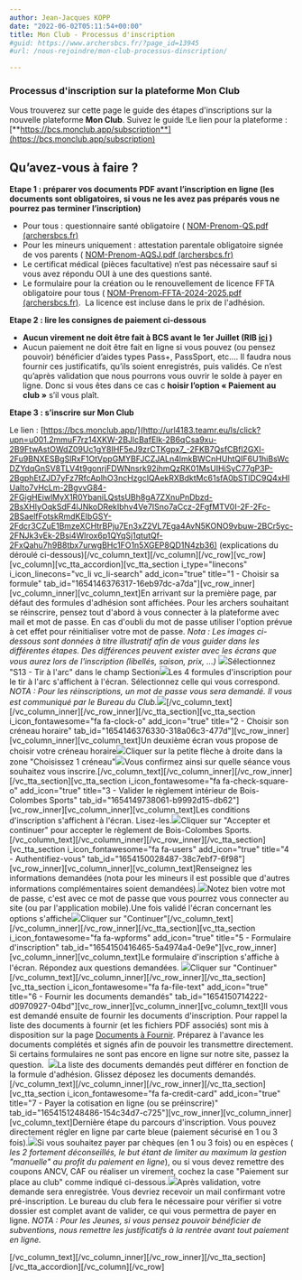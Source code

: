 ```yaml
---
author: Jean-Jacques KOPP
date: "2022-06-02T05:11:54+00:00"
title: Mon Club - Processus d'inscription
#guid: https://www.archersbcs.fr/?page_id=13945
#url: /nous-rejoindre/mon-club-processus-dinscription/

---
```


### Processus d'inscription sur la plateforme Mon Club

Vous trouverez sur cette page le guide des étapes d'inscriptions sur la nouvelle plateforme **Mon Club**. Suivez le guide !Le lien pour la plateforme : [**https://bcs.monclub.app/subscription**](https://bcs.monclub.app/subscription)


## Qu’avez-vous à faire ?

**Etape 1 : préparer vos documents PDF avant l’inscription en ligne (les documents sont obligatoires, si vous ne les avez pas préparés vous ne pourrez pas terminer l’inscription)**

- Pour tous : questionnaire santé obligatoire ( [NOM-Prenom-QS.pdf (archersbcs.fr)](http://url4183.teamr.eu/ls/click?upn=u001.2mmuF7rz14XKW-2BJlcBafEsk78sSOYC3DUGAdp4mXfE5bN2ELJcBpPnPkfxsIqFRqd6kalrt0jWGgjo2nxDfyQH5pKNWtdiHQ-2BFX2bb-2BmgU8-3Dpgp6_-2FKB7QsfCBfl2GXl-2Fu9BNXESBgSlRxF1OtVppGMYBFJCZJALn4lmkBWCnHUhtQIF6U1hiBsWcDZYdqGnSV8TLV4t9gonrjFDWNnsrk92ihmQzRK01MsUIHiSyC77gP3P-2BgphEtZJD7yFz7RfcAplhO3ncHzgclQAekRXBdktMc61sfA0bSTlDC9Q4xHlUaIto7vHcLm-2BgvvG84-2FGigHEiwlMyX1R0YbaniLQstsUBh8gA7ZXnuPnDbzd-2BsXHIyOqkIc29FpITr2-2FZWXCAVP7NL4vQuKs0LglUMYB-2B42gIQVbi5QNIQnnw6F836WvQxBLDRo1nviDtGrjlyYD5M-2BCZRg9HQ1nr95qX-2BPP7nnsTXyFHKuGx8EKxHk-2FA86nPK0WkGGzqZ01Wy8t1vRJFJnRRjtecKN-2BuywEa-2F4qb9QkAmtekW8MRYM-2FT-2Bj1fE-2FxxsuEF)
- Pour les mineurs uniquement : attestation parentale obligatoire signée de vos parents ( [NOM-Prenom-AQSJ.pdf (archersbcs.fr)](http://url4183.teamr.eu/ls/click?upn=u001.2mmuF7rz14XKW-2BJlcBafEsk78sSOYC3DUGAdp4mXfE5bN2ELJcBpPnPkfxsIqFRqjRmNErRQtpUSxgd4I916hqUpu3GwAUsqdPKw4NxA2RpzLX64s784oe4cpgyGNAf2hsHf_-2FKB7QsfCBfl2GXl-2Fu9BNXESBgSlRxF1OtVppGMYBFJCZJALn4lmkBWCnHUhtQIF6U1hiBsWcDZYdqGnSV8TLV4t9gonrjFDWNnsrk92ihmQzRK01MsUIHiSyC77gP3P-2BgphEtZJD7yFz7RfcAplhO3ncHzgclQAekRXBdktMc61sfA0bSTlDC9Q4xHlUaIto7vHcLm-2BgvvG84-2FGigHEiwlMyX1R0YbaniLQstsUBh8gA7ZXnuPnDbzd-2BsXHIyOqkb-2B4prh8KOXni0Kovv9Wrjv7WTuR2M1p9GVrO2RyTyLoYXNB2ykArcWB254ODmmshbmDObeB2QxvS4pI5VX9FyCsVvlTeZpX86-2FOYGqMcaNbyn3tFaDHe22z11mPqJi8mBmJkQt86ko88gQcMgfEbNL4BBjwCmi2Bl2Vb83A1CN-2Fyvyabc-2FAqVg4KQo0luAO0)
- Le certificat médical (pièces facultative) n’est pas nécessaire sauf si vous avez répondu OUI à une des questions santé.
- Le formulaire pour la création ou le renouvellement de licence FFTA obligatoire pour tous ( [NOM-Prenom-FFTA-2024-2025.pdf (archersbcs.fr)](/wp-content/uploads/2024/08/NOM-Prenom-FFTA-2024-2025.pdf).  La licence est incluse dans le prix de l'adhésion.

**Etape 2 : lire les consignes de paiement ci-dessous**

- **Aucun virement ne doit être fait à BCS avant le 1er Juillet (RIB [ici](/wp-content/uploads/2024/06/RIB-BCS-COTISATIONS-SECTIONS.pdf) )**
- Aucun paiement ne doit être fait en ligne si vous pouvez (ou pensez pouvoir) bénéficier d’aides types Pass+, PassSport, etc…. Il faudra nous fournir ces justificatifs, qu’ils soient enregistrés, puis validés. Ce n’est qu’après validation que nous pourrons vous ouvrir le solde à payer en ligne. Donc si vous êtes dans ce cas c **hoisir l’option « Paiement au club »** s’il vous plaît.

**Etape 3 : s’inscrire sur Mon Club**

Le lien : [https://bcs.monclub.app/](http://url4183.teamr.eu/ls/click?upn=u001.2mmuF7rz14XKW-2BJlcBafElk-2B6qCsa9xu-2B9FtwAstOWdZ09Uc1gY8IHF5eJ9zrCTKgpx7_-2FKB7QsfCBfl2GXl-2Fu9BNXESBgSlRxF1OtVppGMYBFJCZJALn4lmkBWCnHUhtQIF6U1hiBsWcDZYdqGnSV8TLV4t9gonrjFDWNnsrk92ihmQzRK01MsUIHiSyC77gP3P-2BgphEtZJD7yFz7RfcAplhO3ncHzgclQAekRXBdktMc61sfA0bSTlDC9Q4xHlUaIto7vHcLm-2BgvvG84-2FGigHEiwlMyX1R0YbaniLQstsUBh8gA7ZXnuPnDbzd-2BsXHIyOqkSdF4lJNkoDRekIbhv4Ve7ISno7aCcz-2FgfMTV0I-2F-2Fc-2BSaelfFotskRmdKEIbGSY-2Fdcr3CZuE1BmzeXCHtrBPju7En3xZ2VL7Ega4AvN5KONO9vbuw-2BCr5yc-2FNJk3vEk-2Bsi4Wlrox6p1QYqSj1qtutQf-2FxQahu7h9B8tbx7urwgBHc1FO1n5XGEP8QD1N4zb36) (explications du déroulé ci-dessous)\[/vc\_column\_text\]\[/vc\_column\]\[/vc\_row\]\[vc\_row\]\[vc\_column\]\[vc\_tta\_accordion\]\[vc\_tta\_section i\_type="linecons" i\_icon\_linecons="vc\_li vc\_li-search" add\_icon="true" title="1 - Choisir sa formule" tab\_id="1654146376317-16eb97dc-a7da"\]\[vc\_row\_inner\]\[vc\_column\_inner\]\[vc\_column\_text\]En arrivant sur la première page, par défaut des formules d'adhésion sont affichées. Pour les archers souhaitant se réinscrire, pensez tout d'abord à vous connecter à la plateforme avec mail et mot de passe. En cas d'oubli du mot de passe utiliser l'option prévue à cet effet pour réinitialiser votre mot de passe. _Nota : Les images ci-dessous sont données à titre illustratif afin de vous guider dans les différentes étapes. Des différences peuvent exister avec les écrans que vous aurez lors de l'inscription (libellés, saison, prix, ...)_ ![](/wp-content/uploads/2022/06/MonClub-01-Choix-de-la-formule.jpg)Sélectionnez "S13 - Tir à l'arc" dans le champ Section![](/wp-content/uploads/2022/06/MonClub-01-Selection-section-s13.jpg)Les 4 formules d'inscription pour le tir à l'arc s'affichent à l'écran. Sélectionnez celle qui vous correspond. _NOTA : Pour les réinscriptions, un mot de passe vous sera demandé. Il vous est communiqué par le Bureau du Club._![](/wp-content/uploads/2022/06/MonClub-01-Choix-de-la-formule-TAL.jpg)\[/vc\_column\_text\]\[/vc\_column\_inner\]\[/vc\_row\_inner\]\[/vc\_tta\_section\]\[vc\_tta\_section i\_icon\_fontawesome="fa fa-clock-o" add\_icon="true" title="2 - Choisir son créneau horaire" tab\_id="1654146376330-318a06c3-477d"\]\[vc\_row\_inner\]\[vc\_column\_inner\]\[vc\_column\_text\]Un deuxième écran vous propose de choisir votre créneau horaire![](/wp-content/uploads/2022/06/MonClub-02-Ecran-creneau.jpg)Cliquer sur la petite flèche à droite dans la zone "Choisissez 1 créneau"![](/wp-content/uploads/2022/06/MonClub-02-Selection-creneau.jpg)Vous confirmez ainsi sur quelle séance vous souhaitez vous inscrire.\[/vc\_column\_text\]\[/vc\_column\_inner\]\[/vc\_row\_inner\]\[/vc\_tta\_section\]\[vc\_tta\_section i\_icon\_fontawesome="fa fa-check-square-o" add\_icon="true" title="3 - Valider le règlement intérieur de Bois-Colombes Sports" tab\_id="1654149738061-b9992d15-db62"\]\[vc\_row\_inner\]\[vc\_column\_inner\]\[vc\_column\_text\]Les conditions d'inscription s'affichent à l'écran. Lisez-les.![](/wp-content/uploads/2022/06/MonClub-03-Reglement-interieur.jpg)Cliquer sur "Accepter et continuer" pour accepter le règlement de Bois-Colombes Sports.\[/vc\_column\_text\]\[/vc\_column\_inner\]\[/vc\_row\_inner\]\[/vc\_tta\_section\]\[vc\_tta\_section i\_icon\_fontawesome="fa fa-users" add\_icon="true" title="4 - Authentifiez-vous" tab\_id="1654150028487-38c7ebf7-6f98"\]\[vc\_row\_inner\]\[vc\_column\_inner\]\[vc\_column\_text\]Renseignez les informations demandées (nota pour les mineurs il est possible que d'autres informations complémentaires soient demandées).![](/wp-content/uploads/2022/06/MonClub-04-Authentification.jpg)Notez bien votre mot de passe, c'est avec ce mot de passe que vous pourrez vous connecter au site (ou par l'application mobile).Une fois validé l'écran concernant les options s'affiche![](/wp-content/uploads/2022/06/MonClub-06-Options.jpg)Cliquer sur "Continuer"\[/vc\_column\_text\]\[/vc\_column\_inner\]\[/vc\_row\_inner\]\[/vc\_tta\_section\]\[vc\_tta\_section i\_icon\_fontawesome="fa fa-wpforms" add\_icon="true" title="5 - Formulaire d'inscription" tab\_id="1654150416465-5a4974a4-0e9e"\]\[vc\_row\_inner\]\[vc\_column\_inner\]\[vc\_column\_text\]Le formulaire d'inscription s'affiche à l'écran. Répondez aux questions demandées. ![](/wp-content/uploads/2022/06/MonClub-05-Formulaire.jpg)Cliquer sur "Continuer"\[/vc\_column\_text\]\[/vc\_column\_inner\]\[/vc\_row\_inner\]\[/vc\_tta\_section\]\[vc\_tta\_section i\_icon\_fontawesome="fa fa-file-text" add\_icon="true" title="6 - Fournir les documents demandés" tab\_id="1654150714222-d0970927-04bd"\]\[vc\_row\_inner\]\[vc\_column\_inner\]\[vc\_column\_text\]Il vous est demandé ensuite de fournir les documents d'inscription. Pour rappel la liste des documents à fournir (et les fichiers PDF associés) sont mis à disposition sur la page [Documents à Fournir](/nous-rejoindre/documents-a-fournir/). Préparez à l'avance les documents complétés et signés afin de pouvoir les transmettre directement. Si certains formulaires ne sont pas encore en ligne sur notre site, passez la question.  ![](/wp-content/uploads/2022/06/MonClub-07-Documents.jpg)La liste des documents demandés peut différer en fonction de la formule d'adhésion. Glissez déposez les documents demandés.\[/vc\_column\_text\]\[/vc\_column\_inner\]\[/vc\_row\_inner\]\[/vc\_tta\_section\]\[vc\_tta\_section i\_icon\_fontawesome="fa fa-credit-card" add\_icon="true" title="7 - Payer la cotisation en ligne (ou se préinscrire)" tab\_id="1654151248486-154c34d7-c725"\]\[vc\_row\_inner\]\[vc\_column\_inner\]\[vc\_column\_text\]Dernière étape du parcours d'inscription. Vous pouvez directement régler en ligne par carte bleue (paiement sécurisé en 1 ou 3 fois).![](/wp-content/uploads/2022/06/MonClub-08-Paiement.jpg)Si vous souhaitez payer par chèques (en 1 ou 3 fois) ou en espèces ( _les 2 fortement déconseillés, le but étant de limiter au maximum la gestion "manuelle" au profit du paiement en ligne_), ou si vous devez remettre des coupons ANCV, CAF ou réaliser un virement, cochez la case "Paiement sur place au club" comme indiqué ci-dessous.![](/wp-content/uploads/2022/06/MonClub-08-Preinscription.jpg)Après validation, votre demande sera enregistrée. Vous devriez recevoir un mail confirmant votre pré-inscription. Le bureau du club fera le nécessaire pour vérifier si votre dossier est complet avant de valider, ce qui vous permettra de payer en ligne. _NOTA : Pour les Jeunes, si vous pensez pouvoir bénéficier de subventions, nous remettre les justificatifs à la rentrée avant tout paiement en ligne._

\[/vc\_column\_text\]\[/vc\_column\_inner\]\[/vc\_row\_inner\]\[/vc\_tta\_section\]\[/vc\_tta\_accordion\]\[/vc\_column\]\[/vc\_row\]
